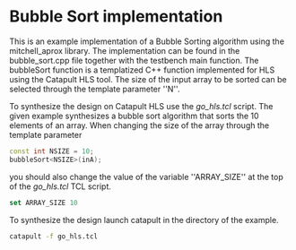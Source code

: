 # Bubble Sort implementation

This is an example implementation of a Bubble Sorting algorithm using the mitchell_aprox library. The implementation can be found in the bubble_sort.cpp file together with the testbench main function. The bubbleSort function is a templatized C++ function implemented for HLS using the Catapult HLS tool. The size of the input array to be sorted can be selected through the template parameter ''N''. 

To synthesize the design on Catapult HLS use the *go_hls.tcl* script. The given example synthesizes a bubble sort algorithm that sorts the 10 elements of an array. When changing the size of the array through the template parameter 

```c++
const int NSIZE = 10;
bubbleSort<NSIZE>(inA);
```

you should also change the value of the variable ''ARRAY_SIZE'' at the top of the *go_hls.tcl* TCL script.

```tcl
set ARRAY_SIZE 10
```

To synthesize the design launch catapult in the directory of the example.

```bash
catapult -f go_hls.tcl
```

